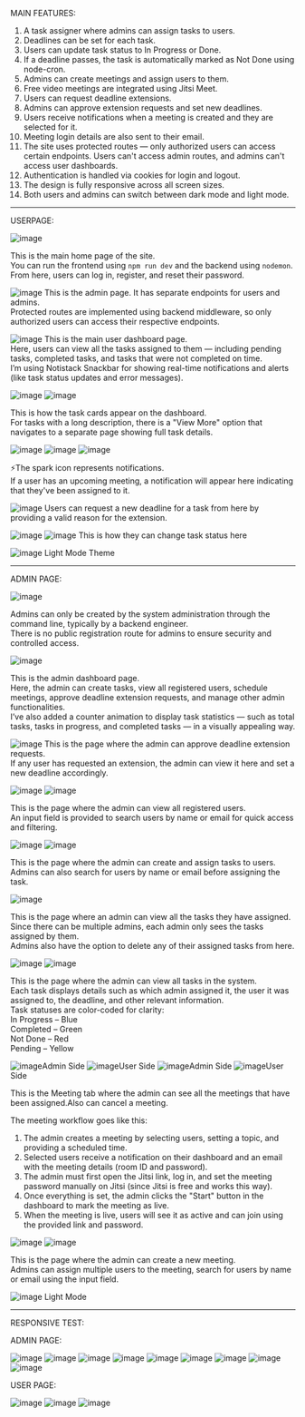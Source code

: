 MAIN FEATURES:

1. A task assigner where admins can assign tasks to users.
2. Deadlines can be set for each task.
3. Users can update task status to In Progress or Done.
4. If a deadline passes, the task is automatically marked as Not Done using node-cron.
5. Admins can create meetings and assign users to them.
6. Free video meetings are integrated using Jitsi Meet.
7. Users can request deadline extensions.
8. Admins can approve extension requests and set new deadlines.
9. Users receive notifications when a meeting is created and they are selected for it.
10. Meeting login details are also sent to their email.
11. The site uses protected routes — only authorized users can access certain endpoints.
    Users can't access admin routes, and admins can't access user dashboards.
12. Authentication is handled via cookies for login and logout.
13. The design is fully responsive across all screen sizes.
14. Both users and admins can switch between dark mode and light mode.

----------------------------------------------------------------------------------------------------------------------------------------------------------------------------------------------------------------------------------------------------------------------------------------------------------------------------------------------------------------------------------------------------------------------------------------

USERPAGE:

![image](https://github.com/user-attachments/assets/8fb9c256-8bd9-41f9-94ba-fdc4248d89e5)

This is the main home page of the site.  
You can run the frontend using `npm run dev` and the backend using `nodemon`.
From here, users can log in, register, and reset their password.

![image](https://github.com/user-attachments/assets/447557cb-35f4-4e95-8828-5823000cd991)
This is the admin page. It has separate endpoints for users and admins.  
Protected routes are implemented using backend middleware, so only authorized users can access their respective endpoints.

![image](https://github.com/user-attachments/assets/aaae5470-c371-458d-8f4d-4f10bd35f9c3)
This is the main user dashboard page.  
Here, users can view all the tasks assigned to them — including pending tasks, completed tasks, and tasks that were not completed on time.  
I’m using Notistack Snackbar for showing real-time notifications and alerts (like task status updates and error messages).

![image](https://github.com/user-attachments/assets/6ca1fd40-43fe-4f32-aaa8-8ef35d6e706a)
![image](https://github.com/user-attachments/assets/298a3748-adf8-4cea-b436-136527de3fc3)

This is how the task cards appear on the dashboard.  
For tasks with a long description, there is a "View More" option that navigates to a separate page showing full task details.

![image](https://github.com/user-attachments/assets/947c4e35-b6cc-4491-bfca-03810fa866bd)
![image](https://github.com/user-attachments/assets/ef799312-59fb-41f6-b7d1-95232f7964e4)
![image](https://github.com/user-attachments/assets/9f466708-a5b3-481f-af04-18f279bb786a)

⚡The spark icon represents notifications.  
If a user has an upcoming meeting, a notification will appear here indicating that they've been assigned to it.

![image](https://github.com/user-attachments/assets/ed36a4f7-e53b-41bc-a869-b759dab2e155)
Users can request a new deadline for a task from here by providing a valid reason for the extension.

![image](https://github.com/user-attachments/assets/be0fe089-f9a7-4be2-ac7f-2c07ca5eadb4)
![image](https://github.com/user-attachments/assets/6d208fd1-d64d-42ee-8d55-6afb8dcd8e5c)
This is how they can change task status here

![image](https://github.com/user-attachments/assets/d926188a-e45a-4863-8685-fc9762ba7fba)
Light Mode Theme

------------------------------------------------------------------------------------------------------------------------------------------------------------------------------------------------------------------------------------------------------------------------------------------------------------------------------------------------------------------------------------------------------------------------------------------

ADMIN PAGE:

![image](https://github.com/user-attachments/assets/5905a04b-700f-4947-bce7-deaa6f021a90)

Admins can only be created by the system administration through the command line, typically by a backend engineer.  
There is no public registration route for admins to ensure security and controlled access.

![image](https://github.com/user-attachments/assets/9632bb4e-1f55-49a1-bb17-778d154e60cb)

This is the admin dashboard page.  
Here, the admin can create tasks, view all registered users, schedule meetings, approve deadline extension requests, and manage other admin functionalities.  
I’ve also added a counter animation to display task statistics — such as total tasks, tasks in progress, and completed tasks — in a visually appealing way.

![image](https://github.com/user-attachments/assets/86bd6ec7-ed4c-4ba0-a15a-c47088cea157)
This is the page where the admin can approve deadline extension requests.  
If any user has requested an extension, the admin can view it here and set a new deadline accordingly.

![image](https://github.com/user-attachments/assets/ba8d1c3a-f61c-465a-a841-e976d6f201d5)
![image](https://github.com/user-attachments/assets/86076fe8-4ccd-486f-b817-30ad8c6a5232)

This is the page where the admin can view all registered users.  
An input field is provided to search users by name or email for quick access and filtering.

![image](https://github.com/user-attachments/assets/1f774b6b-fb3d-4d3e-9a99-616150cd3299)
![image](https://github.com/user-attachments/assets/d775ad76-df1f-4488-9cc3-d836c84683d4)

This is the page where the admin can create and assign tasks to users.  
Admins can also search for users by name or email before assigning the task.

![image](https://github.com/user-attachments/assets/948a0e0f-6752-481b-9710-20f01d17da43)

This is the page where an admin can view all the tasks they have assigned.  
Since there can be multiple admins, each admin only sees the tasks assigned by them.  
Admins also have the option to delete any of their assigned tasks from here.

![image](https://github.com/user-attachments/assets/e27cc8e3-c779-48d1-8a0f-e5fe0f454193)
![image](https://github.com/user-attachments/assets/42b8eed9-dfae-4eb5-b99d-559cc317c385)

This is the page where the admin can view all tasks in the system.  
Each task displays details such as which admin assigned it, the user it was assigned to, the deadline, and other relevant information.  
Task statuses are color-coded for clarity:  
 In Progress – Blue  
 Completed – Green  
 Not Done – Red  
 Pending – Yellow

![image](https://github.com/user-attachments/assets/591ccff4-e50d-4d77-891e-0a22104fe9dd)Admin Side
![image](https://github.com/user-attachments/assets/638e0461-007a-418f-b105-dc58a6e4ac7b)User Side
![image](https://github.com/user-attachments/assets/559a2651-56a7-4416-b1e9-714ec3d3bc1f)Admin Side
![image](https://github.com/user-attachments/assets/c098eff5-755b-45e9-be49-266f8d92450a)User Side

This is the Meeting tab where the admin can see all the meetings that have been assigned.Also can cancel a meeting.  

 The meeting workflow goes like this:
1. The admin creates a meeting by selecting users, setting a topic, and providing a scheduled time.
2. Selected users receive a notification on their dashboard and an email with the meeting details (room ID and password).
3. The admin must first open the Jitsi link, log in, and set the meeting password manually on Jitsi (since Jitsi is free and works this way).
4. Once everything is set, the admin clicks the "Start" button in the dashboard to mark the meeting as live.
5. When the meeting is live, users will see it as active and can join using the provided link and password.

![image](https://github.com/user-attachments/assets/0c50da42-5717-4124-b2c7-9e9682e4e8ec)
![image](https://github.com/user-attachments/assets/b9c81a4c-5fd7-4707-9423-c35450a22c16)

This is the page where the admin can create a new meeting.  
Admins can assign multiple users to the meeting, search for users by name or email using the input field.

![image](https://github.com/user-attachments/assets/cb295976-efce-4416-8d84-679f50961255)
Light Mode


----------------------------------------------------------------------------------------------------------------------------------------------------------------------------------------------------------------------------------------------------------------------------------------------------------------------------------------------------------------------------------------------------------------------------------------

RESPONSIVE TEST:

ADMIN PAGE:

![image](https://github.com/user-attachments/assets/38008e77-0b7c-4fce-8509-3a46a6591c5e)
![image](https://github.com/user-attachments/assets/0a63d62c-21b5-4967-9f81-c7284b17ac2d)
![image](https://github.com/user-attachments/assets/f8d6a919-9f85-41a3-acb5-5fcdf4500b63)
![image](https://github.com/user-attachments/assets/cb1bc515-3446-4dfc-ae20-14f49acecef5)
![image](https://github.com/user-attachments/assets/93efb1b9-c468-4c42-9154-ab0b1bd29ee2)
![image](https://github.com/user-attachments/assets/80a102e9-72af-4ce7-8e40-7910294ec8ec)
![image](https://github.com/user-attachments/assets/092ff732-3503-41d9-beed-1df7c48fe55d)
![image](https://github.com/user-attachments/assets/7483f558-9040-46ac-ac8d-3c4d65b2f926)
![image](https://github.com/user-attachments/assets/5595c858-6ed7-4888-be24-81e45b7c220f)

USER PAGE:

![image](https://github.com/user-attachments/assets/3371eea0-1bb9-4ee9-85e9-157bf2b06256)
![image](https://github.com/user-attachments/assets/02604ed5-7223-4e25-a32b-ff75292d5e1d)
![image](https://github.com/user-attachments/assets/8d7f776e-fa2e-432f-98cf-b8e44ed4a186)




































